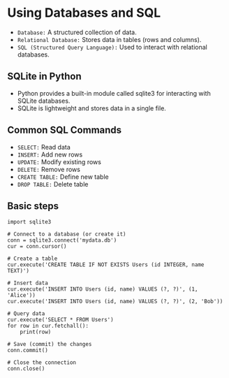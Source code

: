 # Using Databases and SQL 
- `Database:` A structured collection of data.
- `Relational Database:` Stores data in tables (rows and columns).
- `SQL (Structured Query Language):` Used to interact with relational databases.

## SQLite in Python
- Python provides a built-in module called sqlite3 for interacting with SQLite databases.
- SQLite is lightweight and stores data in a single file.

## Common SQL Commands
- `SELECT:` Read data
- `INSERT:` Add new rows
- `UPDATE:` Modify existing rows
- `DELETE:` Remove rows
- `CREATE TABLE:` Define new table
- `DROP TABLE:` Delete table

## Basic steps
````
import sqlite3

# Connect to a database (or create it)
conn = sqlite3.connect('mydata.db')
cur = conn.cursor()

# Create a table
cur.execute('CREATE TABLE IF NOT EXISTS Users (id INTEGER, name TEXT)')

# Insert data
cur.execute('INSERT INTO Users (id, name) VALUES (?, ?)', (1, 'Alice'))
cur.execute('INSERT INTO Users (id, name) VALUES (?, ?)', (2, 'Bob'))

# Query data
cur.execute('SELECT * FROM Users')
for row in cur.fetchall():
    print(row)

# Save (commit) the changes
conn.commit()

# Close the connection
conn.close()
````
